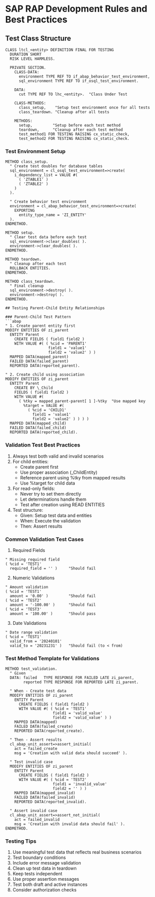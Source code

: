 # SAP RAP Development Rules and Best Practices

## Test Class Structure
```abap
CLASS ltcl_<entity> DEFINITION FINAL FOR TESTING
  DURATION SHORT
  RISK LEVEL HARMLESS.

  PRIVATE SECTION.
    CLASS-DATA:
      environment TYPE REF TO if_abap_behavior_test_environment,
      sql_environment TYPE REF TO if_osql_test_environment.

    DATA:
      cut TYPE REF TO lhc_<entity>.  "Class Under Test

    CLASS-METHODS:
      class_setup,    "Setup test environment once for all tests
      class_teardown. "Cleanup after all tests

    METHODS:
      setup,         "Setup before each test method
      teardown,      "Cleanup after each test method
      test_method1 FOR TESTING RAISING cx_static_check,
      test_method2 FOR TESTING RAISING cx_static_check.
```

### Test Environment Setup
```abap
METHOD class_setup.
  " Create test doubles for database tables
  sql_environment = cl_osql_test_environment=>create(
    i_dependency_list = VALUE #(
      ( 'ZTABLE1' )
      ( 'ZTABLE2' )
    )
  ).

  " Create behavior test environment
  environment = cl_abap_behavior_test_environment=>create(
    EXPORTING
      entity_type_name = 'ZI_ENTITY'
  ).
ENDMETHOD.

METHOD setup.
  " Clear test data before each test
  sql_environment->clear_doubles( ).
  environment->clear_doubles( ).
ENDMETHOD.

METHOD teardown.
  " Cleanup after each test
  ROLLBACK ENTITIES.
ENDMETHOD.

METHOD class_teardown.
  " Final cleanup
  sql_environment->destroy( ).
  environment->destroy( ).
ENDMETHOD.

## Testing Parent-Child Entity Relationships

### Parent-Child Test Pattern
```abap
" 1. Create parent entity first
MODIFY ENTITIES OF zi_parent
  ENTITY Parent
    CREATE FIELDS ( field1 field2 )
    WITH VALUE #( ( %cid = 'PARENT1'
                   field1 = 'value1'
                   field2 = 'value2' ) )
  MAPPED DATA(mapped_parent)
  FAILED DATA(failed_parent)
  REPORTED DATA(reported_parent).

" 2. Create child using association
MODIFY ENTITIES OF zi_parent
  ENTITY Parent
    CREATE BY \_Child
    FIELDS ( field1 field2 )
    WITH VALUE #(
      ( %tky = mapped_parent-parent[ 1 ]-%tky  "Use mapped key
        %target = VALUE #(
          ( %cid = 'CHILD1'
            field1 = 'value1'
            field2 = 'value2' ) ) ) )
  MAPPED DATA(mapped_child)
  FAILED DATA(failed_child)
  REPORTED DATA(reported_child).
```

### Validation Test Best Practices
1. Always test both valid and invalid scenarios
2. For child entities:
   - Create parent first
   - Use proper association (\_ChildEntity)
   - Reference parent using %tky from mapped results
   - Use %target for child data
3. For read-only fields:
   - Never try to set them directly
   - Let determinations handle them
   - Test after creation using READ ENTITIES
4. Test structure:
   - Given: Setup test data and entities
   - When: Execute the validation
   - Then: Assert results

### Common Validation Test Cases
1. Required Fields
```abap
" Missing required field
( %cid = 'TEST1'
  required_field = '' )     "Should fail
```

2. Numeric Validations
```abap
" Amount validation
( %cid = 'TEST1'
  amount = '0.00' )         "Should fail
( %cid = 'TEST2'
  amount = '-100.00' )      "Should fail
( %cid = 'TEST3'
  amount = '100.00' )       "Should pass
```

3. Date Validations
```abap
" Date range validation
( %cid = 'TEST1'
  valid_from = '20240101'
  valid_to = '20231231' )   "Should fail (to < from)
```

### Test Method Template for Validations
```abap
METHOD test_validation.
  " Given
  DATA: failed   TYPE RESPONSE FOR FAILED LATE zi_parent,
        reported TYPE RESPONSE FOR REPORTED LATE zi_parent.

  " When - Create test data
  MODIFY ENTITIES OF zi_parent
    ENTITY Parent
      CREATE FIELDS ( field1 field2 )
      WITH VALUE #( ( %cid = 'TEST1'
                     field1 = 'valid_value'
                     field2 = 'valid_value' ) )
    MAPPED DATA(mapped)
    FAILED DATA(failed_create)
    REPORTED DATA(reported_create).

  " Then - Assert results
  cl_abap_unit_assert=>assert_initial(
    act = failed_create
    msg = 'Creation with valid data should succeed' ).

  " Test invalid case
  MODIFY ENTITIES OF zi_parent
    ENTITY Parent
      CREATE FIELDS ( field1 field2 )
      WITH VALUE #( ( %cid = 'TEST2'
                     field1 = 'invalid_value'
                     field2 = '' ) )
    MAPPED DATA(mapped_invalid)
    FAILED DATA(failed_invalid)
    REPORTED DATA(reported_invalid).

  " Assert invalid case
  cl_abap_unit_assert=>assert_not_initial(
    act = failed_invalid
    msg = 'Creation with invalid data should fail' ).
ENDMETHOD.
```

### Testing Tips
1. Use meaningful test data that reflects real business scenarios
2. Test boundary conditions
3. Include error message validation
4. Clean up test data in teardown
5. Keep tests independent
6. Use proper assertion messages
7. Test both draft and active instances
8. Consider authorization checks